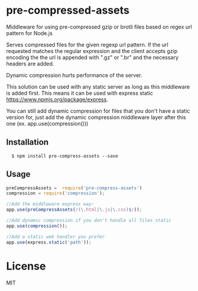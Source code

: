 pre-compressed-assets
=======================

Middleware for using pre-compressed gzip or brotli files based on regex url pattern for Node.js

Serves compressed files for the given regexp url pattern. If the url requested matches the regular expression and the client accepts gzip encoding the the url is appended with ".gz" or ".br" and the necessary headers are added.

Dynamic compression hurts performance of the server.

This solution can be used with any static server as long as this middleware is added first. This means it can be used with express static https://www.npmjs.org/package/express.

You can still add dynamic compression for files that you don't have a static version for, just add the dynamic compression middleware layer after this one (ex. app.use(compression()))

## Installation
	  $ npm install pre-compress-assets --save
	  
## Usage
```javascript
preCompressAssets =  require('pre-compress-assets')
compression = require('compression');

//Add the middleware express way:
app.use(preCompressAssets(/(\.html|\.js|\.css)$/));

//Add dynamic compression if you don't handle all files static
app.use(compression());

//Add a static web handler you prefer
app.use(express.static('path'));
```

# License
MIT
